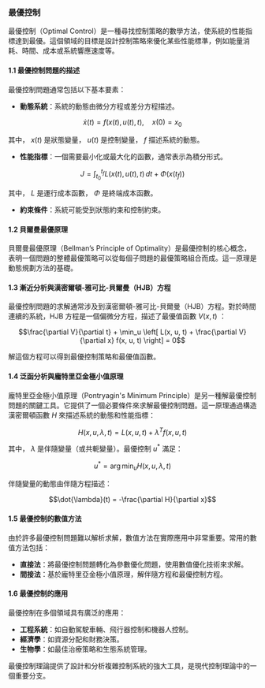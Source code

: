 ### 最優控制

最優控制（Optimal Control）是一種尋找控制策略的數學方法，使系統的性能指標達到最優。這個領域的目標是設計控制策略來優化某些性能標準，例如能量消耗、時間、成本或系統響應速度等。

#### 1.1 最優控制問題的描述

最優控制問題通常包括以下基本要素：

- **動態系統**：系統的動態由微分方程或差分方程描述。
  
  
```math
\dot{x}(t) = f(x(t), u(t), t), \quad x(0) = x_0
```


  其中， $`x(t)`$  是狀態變量， $`u(t)`$  是控制變量， $`f`$  描述系統的動態。

- **性能指標**：一個需要最小化或最大化的函數，通常表示為積分形式。

  
```math
J = \int_{t_0}^{t_f} L(x(t), u(t), t) \, dt + \Phi(x(t_f))
```


  其中， $`L`$  是運行成本函數， $`\Phi`$  是終端成本函數。

- **約束條件**：系統可能受到狀態約束和控制約束。

#### 1.2 貝爾曼最優原理

貝爾曼最優原理（Bellman’s Principle of Optimality）是最優控制的核心概念，表明一個問題的整體最優策略可以從每個子問題的最優策略組合而成。這一原理是動態規劃方法的基礎。

#### 1.3 漸近分析與漢密爾頓-雅可比-貝爾曼（HJB）方程

最優控制問題的求解通常涉及到漢密爾頓-雅可比-貝爾曼（HJB）方程。對於時間連續的系統，HJB 方程是一個偏微分方程，描述了最優值函數  $`V(x, t)`$ ：


```math
\frac{\partial V}{\partial t} + \min_u \left[ L(x, u, t) + \frac{\partial V}{\partial x} f(x, u, t) \right] = 0
```


解這個方程可以得到最優控制策略和最優值函數。

#### 1.4 泛函分析與龐特里亞金極小值原理

龐特里亞金極小值原理（Pontryagin's Minimum Principle）是另一種解最優控制問題的關鍵工具。它提供了一個必要條件來求解最優控制問題。這一原理通過構造漢密爾頓函數  $`H`$  來描述系統的動態和性能指標：


```math
H(x, u, \lambda, t) = L(x, u, t) + \lambda^T f(x, u, t)
```


其中， $`\lambda`$  是伴隨變量（或共軛變量）。最優控制  $`u^*`$  滿足：


```math
u^* = \arg\min_u H(x, u, \lambda, t)
```


伴隨變量的動態由伴隨方程描述：


```math
\dot{\lambda}(t) = -\frac{\partial H}{\partial x}
```


#### 1.5 最優控制的數值方法

由於許多最優控制問題難以解析求解，數值方法在實際應用中非常重要。常用的數值方法包括：

- **直接法**：將最優控制問題轉化為參數優化問題，使用數值優化技術來求解。
- **間接法**：基於龐特里亞金極小值原理，解伴隨方程和最優控制方程。

#### 1.6 最優控制的應用

最優控制在多個領域具有廣泛的應用：

- **工程系統**：如自動駕駛車輛、飛行器控制和機器人控制。
- **經濟學**：如資源分配和財務決策。
- **生物學**：如最佳治療策略和生態系統管理。

最優控制理論提供了設計和分析複雜控制系統的強大工具，是現代控制理論中的一個重要分支。